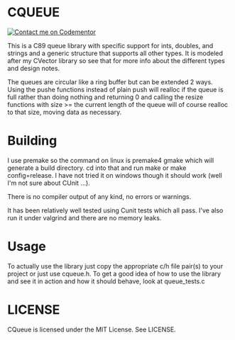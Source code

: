 CQUEUE
======
[![Contact me on Codementor](https://cdn.codementor.io/badges/contact_me_github.svg)](https://www.codementor.io/rswinkle)

This is a C89 queue library with specific support for ints, doubles, and strings
and a generic structure that supports all other types.  It is modeled after
my CVector library so see that for more info about the different types and
design notes.

The queues are circular like a ring buffer but can be extended 2 ways.  Using
the pushe functions instead of plain push will realloc if the queue is full
rather than doing nothing and returning 0 and calling the resize functions
with size >= the current length of the queue will of course realloc to that
size, moving data as necessary.


Building
========
I use premake so the command on linux is premake4 gmake which
will generate a build directory.  cd into that and run make
or make config=release.  I have not tried it on windows though
it should work (well I'm not sure about CUnit ...).

There is no compiler output of any kind, no errors or warnings.

It has been relatively well tested using Cunit tests which all pass.
I've also run it under valgrind and there are no memory leaks.


Usage
=====
To actually use the library just copy the appropriate c/h file pair(s) to your project
or just use cqueue.h.
To get a good idea of how to use the library and see it in action and how it should
behave, look at queue_tests.c


LICENSE
=======
CQueue is licensed under the MIT License. See LICENSE.


